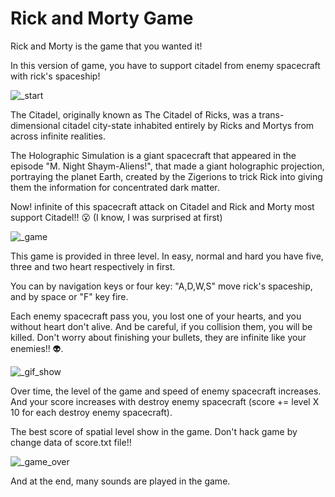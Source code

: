 # Rick and Morty Game
Rick and Morty is the game that you wanted it!

In this version of game, you have to support citadel from enemy spacecraft with rick's spaceship!

![_start](https://user-images.githubusercontent.com/43343453/212344963-74063388-9a0c-4929-92db-c2b7ef1d6dea.png)

The Citadel, originally known as The Citadel of Ricks, was a trans-dimensional citadel city-state inhabited entirely by Ricks and Mortys from across infinite realities.

The Holographic Simulation is a giant spacecraft that appeared in the episode "M. Night Shaym-Aliens!", that made a giant holographic projection, portraying the planet Earth, created by the Zigerions to trick Rick into giving them the information for concentrated dark matter. 

Now! infinite of this spacecraft attack on Citadel and Rick and Morty most support Citadel!! 😮 (I know, I was surprised at first)

![_game](https://user-images.githubusercontent.com/43343453/212345355-80935e85-4c70-4b30-93bb-2eb9a72e3a97.png)

This game is provided in three level. In easy, normal and hard you have five, three and two heart respectively in first.

You can by navigation keys or four key: "A,D,W,S" move rick's spaceship, and by space or "F" key fire.

Each enemy spacecraft pass you, you lost one of your hearts, and you without heart don't alive. And be careful, if you collision them, you will be killed.
Don't worry about finishing your bullets, they are infinite like your enemies!! 👽.

![_gif_show](https://user-images.githubusercontent.com/43343453/212368799-2309d750-8843-4035-a2ea-ee0de07c746e.gif)


Over time, the level of the game and speed of enemy spacecraft increases.
And your score increases with destroy enemy spacecraft (score += level X 10 for each destroy enemy spacecraft).

The best score of spatial level show in the game. Don't hack game by change data of score.txt file!!

![_game_over](https://user-images.githubusercontent.com/43343453/212345318-e49cb3d9-eb83-42aa-aeca-bfe0dcc34bd4.png)

And at the end, many sounds are played in the game.
